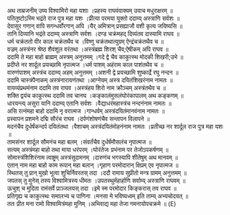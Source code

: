 

  
अथ ताम्रजनीम् उष्य विश्वामिरो महा यशाः ।प्रहस्य राघवंवाक्यम् उवाच मधुराक्षरम्  ॥   
पतितुष्टोऽस्मि भद्रंते राज पुत्र महा यशः ।प्रीत्या परमया युक्तो ददाम्य् अस्त्राणि सर्वशः  ॥   
देवासुर गणान् वापि सगन्धर्वोरगान् अपि ।यैर् अमित्रान् प्रसह्याजौ वशी कृत्य जयिष्यसि  ॥   
तानि दिव्यानि भद्रंते ददाम्य् अस्त्राणि सर्वशः ।दण्ड चक्रंमहद् दिव्यंतव दास्यामि राघव  ॥   
धर्म चक्रंततो वीर काल चक्रंतथैव च ।विष्णु चक्रंतथात्युग्रम् ऐन्द्रंचक्रंतथैव च  ॥   
वज्रम् अस्त्रंनर श्रेष्ठ शैवंशूल वरंतथा ।अस्त्रंब्रह्म शिरश् चैव;ऐषीकम् अपि राघव  ॥   
ददामि ते महा बाहो ब्राह्मम् अस्त्रम् अनुत्तमम् ।गदे द्वे चैव काकुत्स्थ मोदकी शिखरी;उभे  ॥   
प्रदीप्ते नर शार्दूल प्रयच्छामि नृपात्मज ।धर्म पाशम् अहंराम काल पाशंतथैव च  ॥   
वारुणंपाशम् अस्त्रंच ददाम्य् अहम् अनुत्तमम् ।अशनी द्वे प्रयच्छामि शुष्कार्द्रे रघु नन्दन  ॥   
ददामि चास्त्रंपैनाकम् अस्त्रंनारायणंतथा ।आग्नेयम् अस्त्र दयितंशिखरंनाम नामतः  ॥   
वायव्यंप्रथमंनाम ददामि तव राघव ।अस्त्रंहय शिरो नाम क्रौञ्चम् अस्त्रंतथैव च  ॥   
शक्ति द्वयंच काकुत्स्थ ददामि तव चानघ ।कङ्कालंमुसलंघोरंकापालम् अथ कङ्कणम्  ॥   
धारयन्त्य् असुरा यानि ददाम्य् एतानि सर्वशः ।वैद्याधरंमहास्त्रंच नन्दनंनाम नामतः  ॥   
असि रत्नंमहा बाहो ददामि नृ वरात्मज ।गान्धर्वम् अस्त्रंदयितंमानवंनाम नामतः  ॥   
प्रस्वापन प्रशमने दद्मि सौरंच राघव ।दर्पणंशोषणंचैव सन्तापन विलापने  ॥   
मदनंचैव दुर्धर्षंकन्दर्प दयितंतथा ।पैशाचम् अस्त्रंदयितंमोहनंनाम नामतः ।प्रतीच्छ नर शार्दूल राज पुत्र महा यशः  ॥   
तामसंनर शार्दूल सौमनंच महा बलम् ।संवर्तंचैव दुर्धर्षंमौसलंच नृपात्मज  ॥   
सत्यम् अस्त्रंमहा बाहो तथा माया धरंपरम् ।घोरंतेजः प्रभंनाम पर तेजोऽपकर्षणम्  ॥   
सोमास्त्रंशिशिरंनाम त्वाष्ट्रम् अस्त्रंसुदामनम् ।दारुणंच भगस्यापि शीतेषुम् अथ मानवम्  ॥   
एतान् नाम महा बाहो काम रूपान् महा बलान् ।गृहाण परमोदारान् क्षिप्रम् एव नृपात्मज  ॥   
स्थितस् तु प्रान् मुखो भूत्वा शुचिर्निवरतस् तदा ।ददौ रामाय सुप्रीतो मन्त्र ग्रामम् अनुत्तमम्  ॥   
जपतस् तु मुनेस् तस्य विश्वामित्रस्य धीमतः ।उपतस्थुर्महार्हाणि सर्वाम्य् अस्त्राणि राघवम्  ॥   
ऊचुश् च मुदिता रामंसर्वे प्राञ्जलयस् तदा ।इमे स्म परमोदार किङ्करास् तव राघव  ॥   
प्रतिगृह्य च काकुत्स्थः समालभ्य च पाणिना ।मनसा मे भविष्यध्वम् इति ताम्य् अभ्यचोदयत्  ॥   
ततः प्रीत मना रामो विश्वामित्रंमहा मुनिम् ।अभिवाद्य महा तेजा गमनायोपचक्रमे  ॥ (E)  
